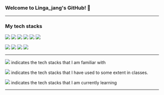 ### Welcome to Linga_jang's GitHub! 👋



<hr/>

### My tech stacks


<img src="https://img.shields.io/badge/SpringBoot-black?style=plastic&logo=Springboot&logoColor=#6DB33F"/> <img src="https://img.shields.io/badge/Spring-black?style=plastic&logo=Spring&logoColor=#6DB33F"/> <img src="https://img.shields.io/badge/Java-black?style=plastic&logo=java&logoColor=#6DB33F"/> <img src="https://img.shields.io/badge/MySQL-black?style=plastic&logo=MySQL&logoColor=white"/> <img src="https://img.shields.io/badge/Python-black?style=plastic&logo=python&logoColor=#3776AB"/> <img src="https://img.shields.io/badge/Git-black?style=plastic&logo=git&logoColor=#F05032"/>

<img src="https://img.shields.io/badge/Kotlin-gray?style=plastic&logo=kotlin&logoColor=#7F52FF"/> <img src="https://img.shields.io/badge/C++-gray?style=plastic&logo=Cplusplus&logoColor=#00599C"/> <img src="https://img.shields.io/badge/Solidity-D3D3D3?style=plastic&logo=Solidity&logoColor=#363636"/> <img src="https://img.shields.io/badge/Android Studio-D3D3D3?style=plastic&logo=android&logoColor=black"/>
<hr/>

<img src="https://img.shields.io/badge/Black one-black?style=plastic&logo=about.me&logoColor=#00A98F"/> indicates the tech stacks that I am familiar with

<img src="https://img.shields.io/badge/Dark gray one-gray?style=plastic&logo=about.me&logoColor=#00A98F"/> indicates the tech stacks that I have used to some extent in classes.

<img src="https://img.shields.io/badge/Light gray one-D3D3D3?style=plastic&logo=about.me&logoColor=#00A98F"/> indicates the tech stacks that I am currently learning

<hr/>
